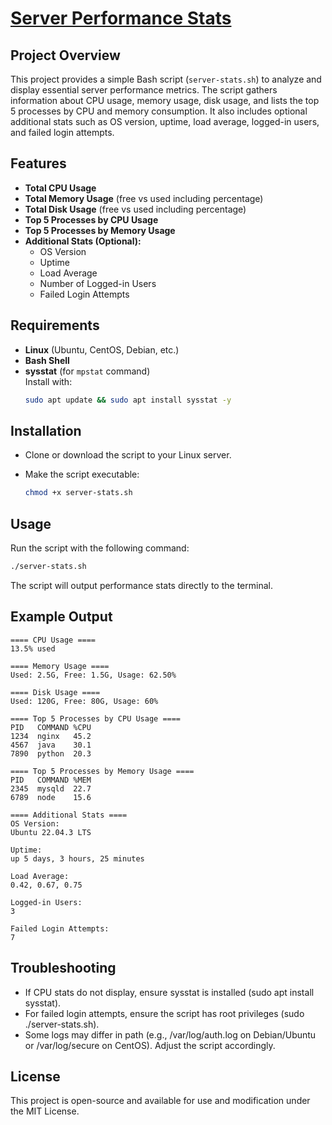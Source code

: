 # [Server Performance Stats](https://roadmap.sh/projects/server-stats)


## Project Overview
This project provides a simple Bash script (`server-stats.sh`) to analyze and display essential server performance metrics. The script gathers information about CPU usage, memory usage, disk usage, and lists the top 5 processes by CPU and memory consumption. It also includes optional additional stats such as OS version, uptime, load average, logged-in users, and failed login attempts.

## Features
- **Total CPU Usage**  
- **Total Memory Usage** (free vs used including percentage)  
- **Total Disk Usage** (free vs used including percentage)  
- **Top 5 Processes by CPU Usage**  
- **Top 5 Processes by Memory Usage**  
- **Additional Stats (Optional):**  
  - OS Version  
  - Uptime  
  - Load Average  
  - Number of Logged-in Users  
  - Failed Login Attempts  

## Requirements
- **Linux** (Ubuntu, CentOS, Debian, etc.)
- **Bash Shell**
- **sysstat** (for `mpstat` command)  
  Install with:  
  ```bash
  sudo apt update && sudo apt install sysstat -y

## Installation
- Clone or download the script to your Linux server.
- Make the script executable:

  ```bash
  chmod +x server-stats.sh

## Usage
Run the script with the following command:
  ```bash
  ./server-stats.sh
  ```
The script will output performance stats directly to the terminal.

## Example Output
```
==== CPU Usage ====
13.5% used

==== Memory Usage ====
Used: 2.5G, Free: 1.5G, Usage: 62.50%

==== Disk Usage ====
Used: 120G, Free: 80G, Usage: 60%

==== Top 5 Processes by CPU Usage ====
PID   COMMAND %CPU
1234  nginx   45.2
4567  java    30.1
7890  python  20.3

==== Top 5 Processes by Memory Usage ====
PID   COMMAND %MEM
2345  mysqld  22.7
6789  node    15.6

==== Additional Stats ====
OS Version:
Ubuntu 22.04.3 LTS

Uptime:
up 5 days, 3 hours, 25 minutes

Load Average:
0.42, 0.67, 0.75

Logged-in Users:
3

Failed Login Attempts:
7
```
## Troubleshooting
- If CPU stats do not display, ensure sysstat is installed (sudo apt install sysstat).
- For failed login attempts, ensure the script has root privileges (sudo ./server-stats.sh).
- Some logs may differ in path (e.g., /var/log/auth.log on Debian/Ubuntu or /var/log/secure on CentOS). Adjust the script accordingly.

## License
This project is open-source and available for use and modification under the MIT License.
